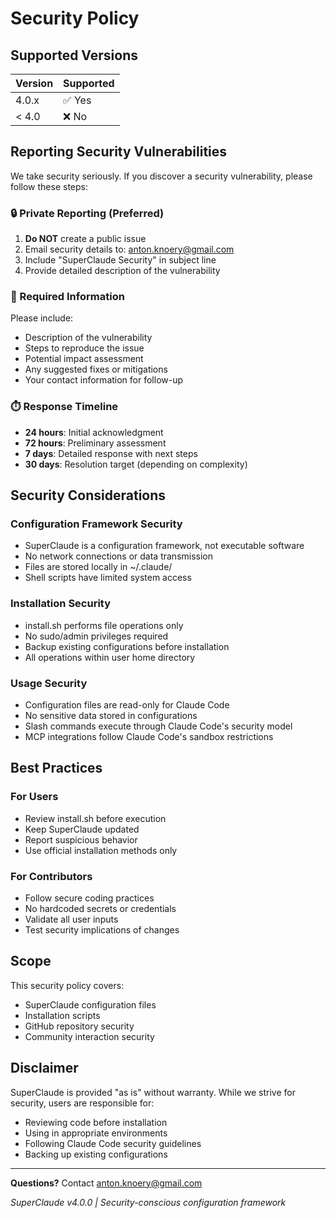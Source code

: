 # Security Policy

## Supported Versions

| Version | Supported |
|---------|-----------|
| 4.0.x   | ✅ Yes    |
| < 4.0   | ❌ No     |

## Reporting Security Vulnerabilities

We take security seriously. If you discover a security vulnerability, please follow these steps:

### 🔒 Private Reporting (Preferred)

1. **Do NOT** create a public issue
2. Email security details to: anton.knoery@gmail.com
3. Include "SuperClaude Security" in subject line
4. Provide detailed description of the vulnerability

### 📝 Required Information

Please include:
- Description of the vulnerability
- Steps to reproduce the issue
- Potential impact assessment
- Any suggested fixes or mitigations
- Your contact information for follow-up

### ⏱️ Response Timeline

- **24 hours**: Initial acknowledgment
- **72 hours**: Preliminary assessment
- **7 days**: Detailed response with next steps
- **30 days**: Resolution target (depending on complexity)

## Security Considerations

### Configuration Framework Security
- SuperClaude is a configuration framework, not executable software
- No network connections or data transmission
- Files are stored locally in ~/.claude/
- Shell scripts have limited system access

### Installation Security
- install.sh performs file operations only
- No sudo/admin privileges required
- Backup existing configurations before installation
- All operations within user home directory

### Usage Security
- Configuration files are read-only for Claude Code
- No sensitive data stored in configurations
- Slash commands execute through Claude Code's security model
- MCP integrations follow Claude Code's sandbox restrictions

## Best Practices

### For Users
- Review install.sh before execution
- Keep SuperClaude updated
- Report suspicious behavior
- Use official installation methods only

### For Contributors
- Follow secure coding practices
- No hardcoded secrets or credentials
- Validate all user inputs
- Test security implications of changes

## Scope

This security policy covers:
- SuperClaude configuration files
- Installation scripts
- GitHub repository security
- Community interaction security

## Disclaimer

SuperClaude is provided "as is" without warranty. While we strive for security, users are responsible for:
- Reviewing code before installation
- Using in appropriate environments
- Following Claude Code security guidelines
- Backing up existing configurations

---

**Questions?** Contact anton.knoery@gmail.com

*SuperClaude v4.0.0 | Security-conscious configuration framework*